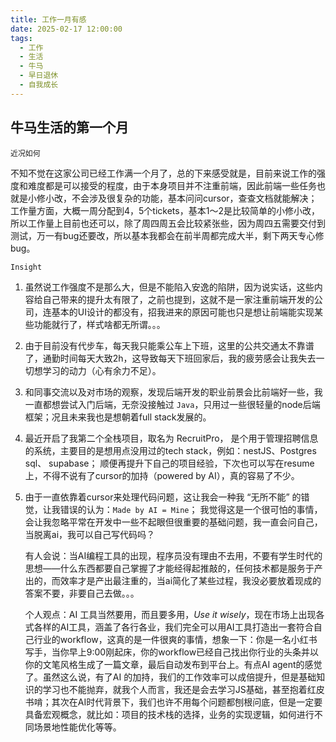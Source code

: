 ```yaml
---
title: 工作一月有感
date: 2025-02-17 12:00:00
tags:
  - 工作
  - 生活
  - 牛马
  - 早日退休
  - 自我成长
---
```

## 牛马生活的第一个月

`近况如何`

不知不觉在这家公司已经工作满一个月了，总的下来感受就是，目前来说工作的强度和难度都是可以接受的程度，由于本身项目并不注重前端，因此前端一些任务也就是小修小改，不会涉及很复杂的功能，基本问问cursor，查查文档就能解决；工作量方面，大概一周分配到4，5个tickets，基本1～2是比较简单的小修小改，所以工作量上目前也还可以，除了周四周五会比较紧张些，因为周四五需要交付到测试，万一有bug还要改，所以基本我都会在前半周都完成大半，剩下两天专心修bug。


`Insight`

1. 虽然说工作强度不是那么大，但是不能陷入安逸的陷阱，因为说实话，这些内容给自己带来的提升太有限了，之前也提到，这就不是一家注重前端开发的公司，连基本的UI设计的都没有，招我进来的原因可能也只是想让前端能实现某些功能就行了，样式啥都无所谓。。。

2. 由于目前没有代步车，每天我只能乘公车上下班，这里的公共交通太不靠谱了，通勤时间每天大致2h，这导致每天下班回家后，我的疲劳感会让我失去一切想学习的动力（心有余力不足）。

3. 和同事交流以及对市场的观察，发现后端开发的职业前景会比前端好一些，我一直都想尝试入门后端，无奈没接触过 `Java`，只用过一些很轻量的node后端框架；况且未来我也是想朝着full stack发展的。

4. 最近开启了我第二个全栈项目，取名为 RecruitPro， 是个用于管理招聘信息的系统，主要目的是想用点没用过的tech stack，例如：nestJS、Postgres sql、 supabase； 顺便再提升下自己的项目经验，下次也可以写在resume上，不得不说有了cursor的加持（powered by AI），真的容易了不少。

5. 由于一直依靠着cursor来处理代码问题，这让我会一种我 “无所不能” 的错觉，让我错误的认为：`Made by AI = Mine`； 我觉得这是一个很可怕的事情，会让我忽略平常在开发中一些不起眼但很重要的基础问题，我一直会问自己，当脱离ai，我可以自己写代码吗？

	有人会说：当AI编程工具的出现，程序员没有理由不去用，不要有学生时代的思想——什么东西都要自己掌握了才能经得起推敲的，任何技术都是服务于产出的，而效率才是产出最注重的，当ai简化了某些过程，我没必要放着现成的答案不要，非要自己去做。。。
	
	个人观点：AI 工具当然要用，而且要多用，*Use it wisely*，现在市场上出现各式各样的AI工具，涵盖了各行各业，我们完全可以用AI工具打造出一套符合自己行业的workflow，这真的是一件很爽的事情，想象一下：你是一名小红书写手，当你早上9:00刚起床，你的workflow已经自己找出你行业的头条并以你的文笔风格生成了一篇文章，最后自动发布到平台上。有点AI agent的感觉了。虽然这么说，有了AI 的加持，我们的工作效率可以成倍提升，但是基础知识的学习也不能抛弃，就我个人而言，我还是会去学习JS基础，甚至抱着红皮书啃；其次在AI时代背景下，我们也许不用每个问题都刨根问底，但是一定要具备宏观概念，就比如：项目的技术栈的选择，业务的实现逻辑，如何进行不同场景地性能优化等等。
